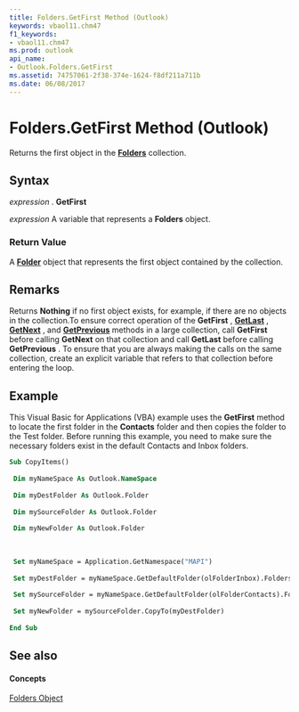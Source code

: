 ```yaml
---
title: Folders.GetFirst Method (Outlook)
keywords: vbaol11.chm47
f1_keywords:
- vbaol11.chm47
ms.prod: outlook
api_name:
- Outlook.Folders.GetFirst
ms.assetid: 74757061-2f38-374e-1624-f8df211a711b
ms.date: 06/08/2017
---
```



# Folders.GetFirst Method (Outlook)

Returns the first object in the  **[Folders](Outlook.Folders.md)** collection.


## Syntax

 _expression_ . **GetFirst**

 _expression_ A variable that represents a **Folders** object.


### Return Value

A  **[Folder](Outlook.Folder.md)** object that represents the first object contained by the collection.


## Remarks

Returns  **Nothing** if no first object exists, for example, if there are no objects in the collection.To ensure correct operation of the **GetFirst** , **[GetLast](Outlook.Folders.GetLast.md)** , **[GetNext](Outlook.Folders.GetNext.md)** , and **[GetPrevious](Outlook.Folders.GetPrevious.md)** methods in a large collection, call **GetFirst** before calling **GetNext** on that collection and call **GetLast** before calling **GetPrevious** . To ensure that you are always making the calls on the same collection, create an explicit variable that refers to that collection before entering the loop.


## Example

This Visual Basic for Applications (VBA) example uses the  **GetFirst** method to locate the first folder in the **Contacts** folder and then copies the folder to the Test folder. Before running this example, you need to make sure the necessary folders exist in the default Contacts and Inbox folders.


```vb
Sub CopyItems() 
 
 Dim myNameSpace As Outlook.NameSpace 
 
 Dim myDestFolder As Outlook.Folder 
 
 Dim mySourceFolder As Outlook.Folder 
 
 Dim myNewFolder As Outlook.Folder 
 
 
 
 Set myNameSpace = Application.GetNamespace("MAPI") 
 
 Set myDestFolder = myNameSpace.GetDefaultFolder(olFolderInbox).Folders("Test") 
 
 Set mySourceFolder = myNameSpace.GetDefaultFolder(olFolderContacts).Folders.GetFirst 
 
 Set myNewFolder = mySourceFolder.CopyTo(myDestFolder) 
 
End Sub
```


## See also


#### Concepts


[Folders Object](Outlook.Folders.md)

